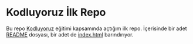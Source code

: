 # Kodluyoruz İlk Repo

Bu repo [Kodluyoruz](https://www.kodluyoruz.org/) eğitimi kapsamında açtığım ilk repo. İçerisinde bir adet [README](https://github.com/akgunmustafa/kodluyoruzilkrepo/blob/main/LICENSE) dosyası, bir adet de [index.html]() barındırıyor.
